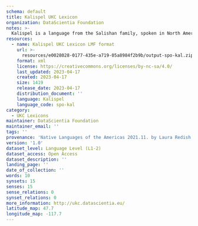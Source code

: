 ```yaml
---
schema: default
title: Kalispel UKC Lexicon
organization: DataScientia Foundation
notes: >-
  Kalispel is a language from the Salishan family, spoken in North America. The UKC Lexicon of Kalispel is represented as a lexico-semantic network. It consists of words, word senses, synsets, as well as sense-level and synset-level relationships.
resources:
  - name: Kalispel UKC Lexicon LMF format
    url: >-
      resources/e0028028-0177-435e-a719-05a8984f2b9b/output-spo-kal.zip
    format: xml
    license: https://creativecommons.org/licenses/by-nc-sa/4.0/
    last_updated: 2023-04-17
    created: 2023-04-17
    size: 1419
    release_date: 2023-04-17
    distribution_document: ''
    language: Kalispel
    language_code: spo-kal
category:
  - UKC Lexicons
maintainer: DataScientia Foundation
maintainer_email: ''
tags: ''
provenance: 'Native Languages of the Americas 2021.11. by Laura Redish and Orrin Lewis (http://www.native-languages.org); Princeton WordNet 2.1 by Princeton University (https://wordnet.princeton.edu)'
version: '1.0'
dataset_level: Language Level (L1-2)
dataset_access: Open Access
dataset_description: ''
landing_page: ''
date_of_collection: ''
words: 10
synsets: 15
senses: 15
sense_relations: 0
synset_relations: 0
more_information: http://ukc.datascientia.eu/
latitude_map: 47.7
longitude_map: -117.7
---
```

